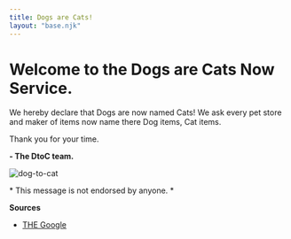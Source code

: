 ```yaml
---
title: Dogs are Cats!
layout: "base.njk"
---
```


# Welcome to the Dogs are Cats Now Service.

We hereby declare that Dogs are now named Cats! We ask every pet store and maker of items now name there Dog items, Cat items.

Thank you for your time.

**- The DtoC team.**

<img src="/images/dog-to-cat.jpg" alt="dog-to-cat" class="center-fit">


\* This message is not endorsed by anyone. *

**Sources**
- [THE Google](http://letmegooglethat.com/?q=dogs+are+cats+now)